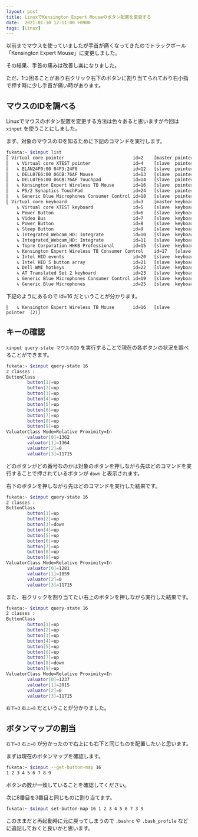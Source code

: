 ```yaml
---
layout: post
title: LinuxでKensington Expert Mouseのボタン配置を変更する 
date:  2021-01-30 12:11:00 +0900
tags: [Linux]
---
```


以前までマウスを使っていましたが手首が痛くなってきたのでトラックボール「Kensington Expert Mouse」に変更しました。

その結果、手首の痛みは改善し楽になりました。

ただ、1つ困ることがあり右クリック右下のボタンに割り当てられており右小指で押す時に少し手首が痛い時があります。

## マウスのIDを調べる 

Linuxでマウスのボタン配置を変更する方法は色々あると思いますが今回は `xinput` を使うことにしました。

まず、対象のマウスのIDを知るために下記のコマンドを実行します。

```bash
fukata:~ $xinput list
⎡ Virtual core pointer                          id=2    [master pointer  (3)]
⎜   ↳ Virtual core XTEST pointer                id=4    [slave  pointer  (2)]
⎜   ↳ ELAN24F0:00 04F3:24F0                     id=12   [slave  pointer  (2)]
⎜   ↳ DELL07E6:00 06CB:76AF Mouse               id=13   [slave  pointer  (2)]
⎜   ↳ DELL07E6:00 06CB:76AF Touchpad            id=14   [slave  pointer  (2)]
⎜   ↳ Kensington Expert Wireless TB Mouse       id=16   [slave  pointer  (2)]
⎜   ↳ PS/2 Synaptics TouchPad                   id=24   [slave  pointer  (2)]
⎜   ↳ Generic Blue Microphones Consumer Control id=18   [slave  pointer  (2)]
⎣ Virtual core keyboard                         id=3    [master keyboard (2)]
    ↳ Virtual core XTEST keyboard               id=5    [slave  keyboard (3)]
    ↳ Power Button                              id=6    [slave  keyboard (3)]
    ↳ Video Bus                                 id=7    [slave  keyboard (3)]
    ↳ Power Button                              id=8    [slave  keyboard (3)]
    ↳ Sleep Button                              id=9    [slave  keyboard (3)]
    ↳ Integrated_Webcam_HD: Integrate           id=10   [slave  keyboard (3)]
    ↳ Integrated_Webcam_HD: Integrate           id=11   [slave  keyboard (3)]
    ↳ Topre Corporation HHKB Professional       id=15   [slave  keyboard (3)]
    ↳ Kensington Expert Wireless TB Consumer Control    id=17   [slave  keyboard (3)]
    ↳ Intel HID events                          id=20   [slave  keyboard (3)]
    ↳ Intel HID 5 button array                  id=21   [slave  keyboard (3)]
    ↳ Dell WMI hotkeys                          id=22   [slave  keyboard (3)]
    ↳ AT Translated Set 2 keyboard              id=23   [slave  keyboard (3)]
    ↳ Generic Blue Microphones Consumer Control id=19   [slave  keyboard (3)]
    ↳ Generic Blue Microphones                  id=25   [slave  keyboard (3)]
```

下記のようにあるので id=16 だということが分かります。

```
⎜   ↳ Kensington Expert Wireless TB Mouse       id=16   [slave  pointer  (2)]
```

## キーの確認

`xinput query-state マウスのID` を実行することで現在の各ボタンの状況を調べることができます。

```bash
fukata:~ $xinput query-state 16
2 classes :
ButtonClass
        button[1]=up
        button[2]=up
        button[3]=up
        button[4]=up
        button[5]=up
        button[6]=up
        button[7]=up
        button[8]=up
        button[9]=up
ValuatorClass Mode=Relative Proximity=In
        valuator[0]=1362
        valuator[1]=1364
        valuator[2]=0
        valuator[3]=11715
```

どのボタンがどの番号なのかは対象のボタンを押しながら先ほどのコマンドを実行することで押されているボタンが `down` と表示されます。

右下のボタンを押しながら先ほどのコマンドを実行した結果です。

```bash
fukata:~ $xinput query-state 16
2 classes :
ButtonClass
        button[1]=up
        button[2]=up
        button[3]=down
        button[4]=up
        button[5]=up
        button[6]=up
        button[7]=up
        button[8]=up
        button[9]=up
ValuatorClass Mode=Relative Proximity=In
        valuator[0]=1281
        valuator[1]=1859
        valuator[2]=0
        valuator[3]=11715
```

また、右クリックを割り当てたい右上のボタンを押しながら実行した結果です。

```bash
fukata:~ $xinput query-state 16
2 classes :
ButtonClass
        button[1]=up
        button[2]=up
        button[3]=up
        button[4]=up
        button[5]=up
        button[6]=up
        button[7]=up
        button[8]=down
        button[9]=up
ValuatorClass Mode=Relative Proximity=In
        valuator[0]=1237
        valuator[1]=2015
        valuator[2]=0
        valuator[3]=11715
```

`右下=3` `右上=8` だということが分かりました。

## ボタンマップの割当

`右下=3` `右上=8` が分かったので右上にも右下と同じものを配置したいと思います。

まずは現在のボタンマップを確認します。

```bash
fukata:~ $xinput --get-button-map 16
1 2 3 4 5 6 7 8 9
```

ボタンの数が一致していることを確認してください。

次に8番目を3番目と同じものに割り当てます。

```bash
fukata:~ $xinput set-button-map 16 1 2 3 4 5 6 7 3 9
```

このままだと再起動時に元に戻ってしまうので `.bashrc` や `.bash_profile` などに追記しておくと良いかと思います。